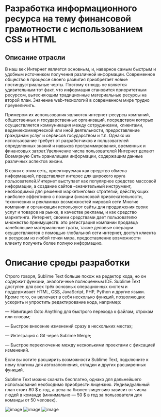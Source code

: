 # Разработка информационного ресурса на тему финансовой грамотности с использованием CSS и HTML

## Описание отрасли

В наш век Интернет является основным, и, наверное самым быстрым и удобным источником получения различной информации.
Современное  общество  в  процессе  своего  развития  приобретает  новые постиндустриальные  черты.  Поэтому  отнюдь  не  является  удивительным  тот факт,  что  информация  становится  приоритетным  ресурсом,  вытесняющим традиционные материальные ресурсы на второй план. Значение web-технологий  в  современном  мире  трудно  преувеличить. 

Примером   их   использования   являются   интернет-ресурсы   компаний, общественных   и   государственных   организаций,   посредством   которых осуществляется  коммуникация  между  сотрудниками,  клиентами,  ведениекоммерческой  или  иной  деятельности,  предоставление  гражданам  услуг  и сервисов государством и т.п. Однако их использование требует от разработчиков и пользователей определенных знаний и навыков программирования, временных и финансовых затрат.Увеличение  числа  пользователей  Интернет  делают  Всемирную  Сеть хранилищем информации, содержащим данные различных аспектов жизни. 

В связи  с  этим  сеть,  проектируемая  как  средство  обмена  информацией, представляет интерес для широкого круга пользователей.Интернет выступает как  популярное  средство  массовой  информации,  а  создание  сайтов –значительный инструмент, необходимый для решения маркетинговых стратегий, действующих наиболее эффективно с позиции финансовой привлекательности, технических и рекламных возможностей мировой сети.Многие  компании  и  организации  используют  сайты  для  продвижения своих  услуг и товаров на рынке, в качестве рекламы, и как средство маркетинга. Интернет, своими средствами дает пользователю множество преимуществ: это регистрация  компании  продавца  занебольшие  материальные  траты,  также деловые  операции  осуществляются  с  помощью  глобальной  сети  интернет, доступ клиента к ресурсам из любой точки мира, предоставление возможности 
клиенту  получить  более  полную  информацию.

# Описание среды разработки

Строго говоря, Sublime Text больше похож на редактор кода, но он содержит функции, аналогичные полноценным IDE. Sublime Text доступен для всех трёх основных операционных систем и поддерживает HTML, CSS, JavaScript, PHP, Python и другие языки. Кроме того, он включает в себя несколько функций, позволяющих ускорить и упростить редактирование кода, например:

— Навигация Goto Anything для быстрого перехода к файлам, строкам или словам;

— Быстрое внесение изменений сразу в нескольких местах;

— Интеграция с Git через Sublime Merge;

— Быстрое переключение между несколькими проектами с фиксацией изменений.

Если вы хотите расширить возможности Sublime Text, подключите к нему плагины для автозаполнения, отладки и других расширенных функций.

Sublime Text можно скачать бесплатно, однако для дальнейшего использования необходимо приобрести лицензию. Индивидуальный план стоит 80 $ в год, а цена на бизнес-лицензию зависит от числа людей в команде (минимально — 50 $ в год за пользователя для команды от 50 человек).

![image](https://user-images.githubusercontent.com/90379312/209557431-5d81abc7-46f7-4f0f-87a1-d2e7c828c6d5.png)
![image](https://user-images.githubusercontent.com/90379312/209557440-66c7b855-1bf5-4e25-92f9-80c2e7073ccf.png)
![image](https://user-images.githubusercontent.com/90379312/209557447-d93b9d35-e8c0-4114-80cf-a41f4d2632aa.png)


